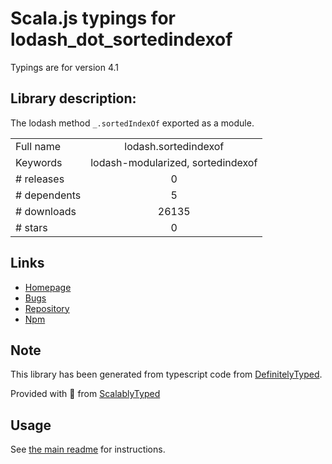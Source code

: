 
# Scala.js typings for lodash_dot_sortedindexof

Typings are for version 4.1

## Library description:
The lodash method `_.sortedIndexOf` exported as a module.

|                    |                 |
| ------------------ | :-------------: |
| Full name          | lodash.sortedindexof |
| Keywords           | lodash-modularized, sortedindexof |
| # releases         | 0 |
| # dependents       | 5 |
| # downloads        | 26135 |
| # stars            | 0 |

## Links
- [Homepage](https://lodash.com/)
- [Bugs](https://github.com/lodash/lodash/issues)
- [Repository](https://github.com/lodash/lodash)
- [Npm](https://www.npmjs.com/package/lodash.sortedindexof)
    


## Note
This library has been generated from typescript code from [DefinitelyTyped](https://definitelytyped.org).

Provided with :purple_heart: from [ScalablyTyped](https://github.com/oyvindberg/ScalablyTyped)

## Usage
See [the main readme](../../readme.md) for instructions.


